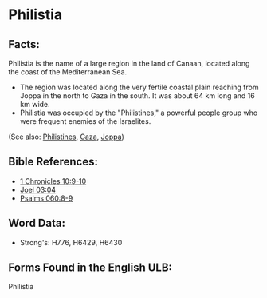 # Philistia

## Facts:

Philistia is the name of a large region in the land of Canaan, located along the coast of the Mediterranean Sea.

* The region was located along the very fertile coastal plain reaching from Joppa in the north to Gaza in the south. It was about 64 km long and 16 km wide.
* Philistia was occupied by the "Philistines," a powerful people group who were frequent enemies of the Israelites.

(See also: [Philistines](../names/philistines.md), [Gaza](../names/gaza.md), [Joppa](../names/joppa.md))

## Bible References:

* [1 Chronicles 10:9-10](rc://en/tn/help/1ch/10/09)
* [Joel 03:04](rc://en/tn/help/jol/03/04)
* [Psalms 060:8-9](rc://en/tn/help/psa/060/008)

## Word Data:

* Strong's: H776, H6429, H6430

## Forms Found in the English ULB:

Philistia
